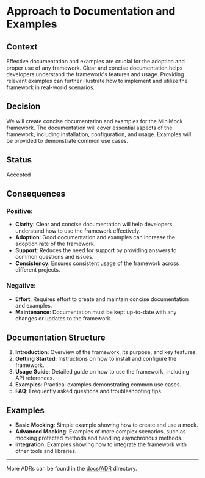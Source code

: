 ﻿# Approach to Documentation and Examples

## Context

Effective documentation and examples are crucial for the adoption and proper use of any framework. Clear and concise documentation helps developers understand the framework's features and usage. Providing relevant examples can further illustrate how to implement and utilize the framework in real-world scenarios.

## Decision

We will create concise documentation and examples for the MiniMock framework. The documentation will cover essential aspects of the framework, including installation, configuration, and usage. Examples will be provided to demonstrate common use cases.

## Status

Accepted

## Consequences

### Positive:

- **Clarity**: Clear and concise documentation will help developers understand how to use the framework effectively.
- **Adoption**: Good documentation and examples can increase the adoption rate of the framework.
- **Support**: Reduces the need for support by providing answers to common questions and issues.
- **Consistency**: Ensures consistent usage of the framework across different projects.

### Negative:

- **Effort**: Requires effort to create and maintain concise documentation and examples.
- **Maintenance**: Documentation must be kept up-to-date with any changes or updates to the framework.

## Documentation Structure

1. **Introduction**: Overview of the framework, its purpose, and key features.
2. **Getting Started**: Instructions on how to install and configure the framework.
3. **Usage Guide**: Detailed guide on how to use the framework, including API references.
4. **Examples**: Practical examples demonstrating common use cases.
5. **FAQ**: Frequently asked questions and troubleshooting tips.

## Examples

- **Basic Mocking**: Simple example showing how to create and use a mock.
- **Advanced Mocking**: Examples of more complex scenarios, such as mocking protected methods and handling asynchronous methods.
- **Integration**: Examples showing how to integrate the framework with other tools and libraries.

---

More ADRs can be found in the [docs/ADR](../README.md) directory.
